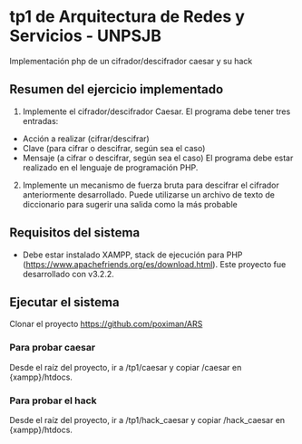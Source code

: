 # tp1 de Arquitectura de Redes y Servicios - UNPSJB
Implementación php de un cifrador/descifrador caesar y su hack

## Resumen del ejercicio implementado
1. Implemente el cifrador/descifrador Caesar. El programa debe tener tres entradas:
- Acción a realizar (cifrar/descifrar)
- Clave (para cifrar o descifrar, según sea el caso)
- Mensaje (a cifrar o descifrar, según sea el caso)
El programa debe estar realizado en el lenguaje de programación PHP.

2. Implemente un mecanismo de fuerza bruta para descifrar el cifrador anteriormente desarrollado.
Puede utilizarse un archivo de texto de diccionario para sugerir una salida como la más probable

## Requisitos del sistema
* Debe estar instalado XAMPP, stack de ejecución para PHP (https://www.apachefriends.org/es/download.html). Este proyecto fue desarrollado con v3.2.2.

## Ejecutar el sistema
Clonar el proyecto https://github.com/poximan/ARS

### Para probar caesar
Desde el raíz del proyecto, ir a /tp1/caesar y copiar /caesar en {xampp}/htdocs.

### Para probar el hack
Desde el raíz del proyecto, ir a /tp1/hack_caesar y copiar /hack_caesar en {xampp}/htdocs.
